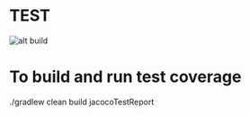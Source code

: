 # TEST

![alt build](https://travis-ci.org/sudhirsinha-github/SampleVertxTestApp.svg?branch=master)

# To build and run test coverage
 ./gradlew clean build jacocoTestReport
